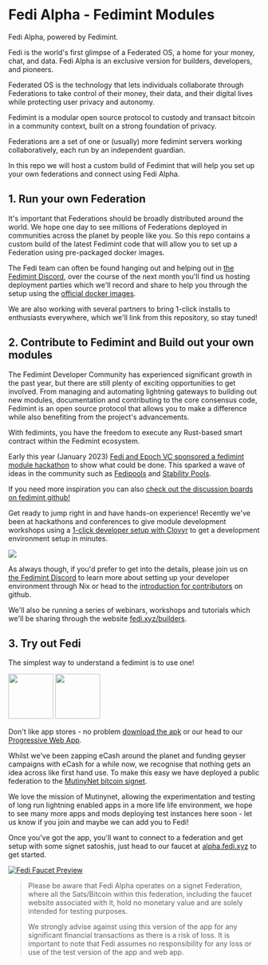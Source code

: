 # Fedi Alpha - Fedimint Modules

Fedi Alpha, powered by Fedimint.

Fedi is the world's first glimpse of a Federated OS, a home for your money, chat, and data. Fedi Alpha is an exclusive version for builders, developers, and pioneers. 

Federated OS is the technology that lets individuals collaborate through Federations to take control of their money, their data, and their digital lives while protecting user privacy and autonomy.

Fedimint is a modular open source protocol to custody and transact bitcoin in a community context, built on a strong foundation of privacy.

Federations are a set of one or (usually) more fedimint servers working collaboratively, each run by an independent guardian. 

In this repo we will host a custom build of Fedimint that will help you set up your own federations and connect using Fedi Alpha.

## 1. Run your own Federation

It's important that Federations should be broadly distributed around the world. We hope one day to see millions of Federations deployed in communities across the planet by people like you. So this repo contains a custom build of the latest Fedimint code that will allow you to set up a Federation using pre-packaged docker images.

The Fedi team can often be found hanging out and helping out in [the Fedimint Discord](https://discord.gg/Nz6jUj4q), over the course of the next month you'll find us hosting deployment parties which we'll record and share to help you through the setup using the [official docker images](https://hub.docker.com/u/fedimint).

We are also working with several partners to bring 1-click installs to enthusiasts everywhere, which we'll link from this repository, so stay tuned!

## 2. Contribute to Fedimint and Build out your own modules

The Fedimint Developer Community has experienced significant growth in the past year, but there are still plenty of exciting opportunities to get involved. From managing and automating lightning gateways to building out new modules, documentation and contributing to the core consensus code, Fedimint is an open source protocol that allows you to make a difference while also benefiting from the project's advancements.

With fedimints, you have the freedom to execute any Rust-based smart contract within the Fedimint ecosystem.

Early this year (January 2023) [Fedi and Epoch VC sponsored a fedimint module hackathon](https://www.fedi.xyz/blog/fedimint-hackaton-winners) to show what could be done. This sparked a wave of ideas in the community such as [Fedipools](https://www.discreetlog.com/fedipool/) and [Stability Pools](https://thebitcoinmanual.com/articles/fedimint-stability-pool/). 

If you need more inspiration you can also [check out the discussion boards on fedimint github!](https://github.com/fedimint/fedimint/discussions)

Get ready to jump right in and have hands-on experience! Recently we've been at hackathons and conferences to give module development workshops using a [1-click developer setup with Clovyr](https://clovyr.app/instant/code-fedimint) to get a development environment setup in minutes.

<a href="https://clovyr.app/instant/code-fedimint" target="_blank"><picture><img src="https://github.com/fedibtc/fedi-alpha/assets/42595944/279505fc-4d2c-419b-a178-62915d4f044f"></picture></a>

As always though, if you'd prefer to get into the details, please join us on [the Fedimint Discord](https://discord.gg/Nz6jUj4q) to learn more about setting up your developer environment through Nix or head to the [introduction for contributors](https://github.com/fedibtc/fedimint-fedi/blob/master/docs/contributing.md) on github.

We'll also be running a series of webinars, workshops and tutorials which we'll be sharing through the website [fedi.xyz/builders](https://fedi.xyz/builders).

## 3. Try out Fedi

The simplest way to understand a fedimint is to use one!

<p float="left">
  <a href="https://testflight.apple.com/join/PcZriKrI" target="_blank"><picture><img src="https://github.com/fedibtc/fedi-alpha/assets/42595944/3ca2c7bc-1278-467a-94f8-da775851bbdd" height="90"></picture></a>
  <a href="https://play.google.com/store/apps/details?id=com.fedi" target="_blank"><picture><img src="https://github.com/fedibtc/fedi-alpha/assets/42595944/7145aa21-cb2b-432b-878c-a6b863f1a779" height="90"></picture></a>
</p>


Don't like app stores - no problem [download the apk](https://github.com/fedibtc/fedi-alpha/releases) or our head to our [Progressive Web App](https://app.fedi.xyz). 

Whilst we've been zapping eCash around the planet and funding geyser campaigns with eCash for a while now, we recognise that nothing gets an idea across like first hand use. To make this easy we have deployed a public federation to the [MutinyNet bitcoin signet](https://blog.mutinywallet.com/mutinynet/).

We love the mission of Mutinynet, allowing the experimentation and testing of long run lightning enabled apps in a more life life environment, we hope to see many more apps and mods deploying test instances here soon - let us know if you join and maybe we can add you to Fedi!

Once you've got the app, you'll want to connect to a federation and get setup with some signet satoshis, just head to our faucet at [alpha.fedi.xyz](https://alpha.fedi.xyz) to get started.

<a href="https://alpha.fedi.xyz" target="_blank"><picture>![Fedi Faucet Preview](https://github.com/fedibtc/fedi-alpha/assets/42595944/60a53bdb-3236-40fa-a835-ef8d682ce8da)</picture></a>

> Please be aware that Fedi Alpha operates on a signet Federation, where all the Sats/Bitcoin within this federation, including the faucet website associated with it, hold no monetary value and are solely intended for testing purposes.
>
> We strongly advise against using this version of the app for any significant financial transactions as there is a risk of loss. It is important to note that Fedi assumes no responsibility for any loss or use of the test version of the app and web app.
